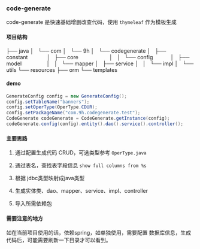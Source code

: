 ### code-generate

  code-generate 是快速基础增删改查代码，使用 `thymeleaf` 作为模板生成 

#### 项目结构

├── java
│   └── com
│       └── 9h
│           └── codegenerate
│               ├── constant            
│               ├── core                    
│               │   └── config           
│               ├── model                
│               │   └── mapper
│               ├── service
│               │   └── impl
│               └── utils
└── resources
    ├── orm
    └── templates



#### demo

```java
GenerateConfig config = new GenerateConfig();
config.setTableName("banners");
config.setOperType(OperType.CDUR);
config.setPackageName("com.9h.codegenerate.test");
CodeGenerate codeGenerate = CodeGenerate.getInstance(config);
codeGenerate.config(config).entity().dao().service().controller();
```

#### 主要思路

1.  通过配置生成代码 CRUD，可选类型参考 `OperType.java`

2.  通过表名，查找表字段信息 `show full columns from %s`

3.  根据 jdbc类型映射成java类型

4.  生成实体类、dao、mapper、service、impl、controller

5.  导入所需依赖包

#### 需要注意的地方

如在当前项目使用的话，依赖spring，如单独使用，需要配置 数据库信息，生成代码后，可能需要刷新一下目录才可以看到。




